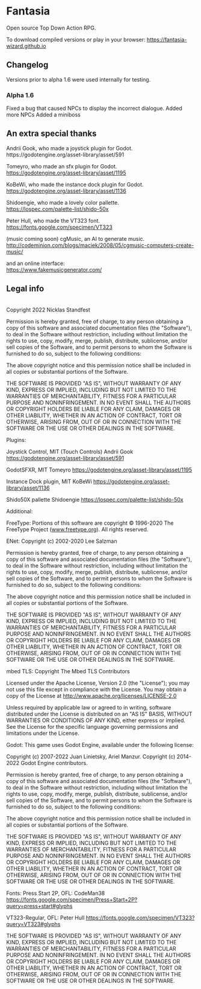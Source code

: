 <h1>Fantasia</h1>
Open source Top Down Action RPG.

To download compiled versions or play in your browser: https://fantasia-wizard.github.io

<h2>Changelog</h2>

Versions prior to alpha 1.6 were used internally for testing.

<h3>Alpha 1.6</h3>
Fixed a bug that caused NPCs to display the incorrect dialogue.
Added more NPCs
Added a miniboss

<h2>An extra special thanks</h2>
Andrii Gook, who made a joystick plugin for Godot.<br>
https://godotengine.org/asset-library/asset/591


Tomeyro, who made an sfx plugin for Godot.<br>
https://godotengine.org/asset-library/asset/1195


KoBeWi, who made the instance dock plugin for Godot.<br>
https://godotengine.org/asset-library/asset/1136


Shidoengie, who made a lovely color pallette.<br>
https://lospec.com/palette-list/shido-50x


Peter Hull, who made the VT323 font.<br>
https://fonts.google.com/specimen/VT323


(music coming soon)
cgMusic, an AI to generate music.<br>
http://codeminion.com/blogs/maciek/2008/05/cgmusic-computers-create-music/

and an online interface:<br>
https://www.fakemusicgenerator.com/

<h2>Legal info</h2><br>
Copyright 2022 Nicklas Standfest

Permission is hereby granted, free of charge, to any person obtaining a copy of this software and associated documentation files (the "Software"), to deal in the Software without restriction, including without limitation the rights to use, copy, modify, merge, publish, distribute, sublicense, and/or sell copies of the Software, and to permit persons to whom the Software is furnished to do so, subject to the following conditions:

The above copyright notice and this permission notice shall be included in all copies or substantial portions of the Software.

THE SOFTWARE IS PROVIDED "AS IS", WITHOUT WARRANTY OF ANY KIND, EXPRESS OR IMPLIED, INCLUDING BUT NOT LIMITED TO THE WARRANTIES OF MERCHANTABILITY, FITNESS FOR A PARTICULAR PURPOSE AND NONINFRINGEMENT. IN NO EVENT SHALL THE AUTHORS OR COPYRIGHT HOLDERS BE LIABLE FOR ANY CLAIM, DAMAGES OR OTHER LIABILITY, WHETHER IN AN ACTION OF CONTRACT, TORT OR OTHERWISE, ARISING FROM, OUT OF OR IN CONNECTION WITH THE SOFTWARE OR THE USE OR OTHER DEALINGS IN THE SOFTWARE.

Plugins:

Joystick Control, MIT (Touch Controls)
Andrii Gook
https://godotengine.org/asset-library/asset/591

GodotSFXR, MIT
Tomeyro
https://godotengine.org/asset-library/asset/1195

Instance Dock plugin, MIT
KoBeWi
https://godotengine.org/asset-library/asset/1136

Shido50X pallette
Shidoengie
https://lospec.com/palette-list/shido-50x

Additional:

FreeType:
Portions of this software are copyright © 1996-2020 The FreeType Project (www.freetype.org). All rights reserved.

ENet:
Copyright (c) 2002-2020 Lee Salzman

Permission is hereby granted, free of charge, to any person obtaining a copy of this software and associated documentation files (the "Software"), to deal in the Software without restriction, including without limitation the rights to use, copy, modify, merge, publish, distribute, sublicense, and/or sell copies of the Software, and to permit persons to whom the Software is furnished to do so, subject to the following conditions:

The above copyright notice and this permission notice shall be included in all copies or substantial portions of the Software.

THE SOFTWARE IS PROVIDED "AS IS", WITHOUT WARRANTY OF ANY KIND, EXPRESS OR IMPLIED, INCLUDING BUT NOT LIMITED TO THE WARRANTIES OF MERCHANTABILITY, FITNESS FOR A PARTICULAR PURPOSE AND NONINFRINGEMENT. IN NO EVENT SHALL THE AUTHORS OR COPYRIGHT HOLDERS BE LIABLE FOR ANY CLAIM, DAMAGES OR OTHER LIABILITY, WHETHER IN AN ACTION OF CONTRACT, TORT OR OTHERWISE, ARISING FROM, OUT OF OR IN CONNECTION WITH THE SOFTWARE OR THE USE OR OTHER DEALINGS IN THE SOFTWARE.

mbed TLS:
Copyright The Mbed TLS Contributors

Licensed under the Apache License, Version 2.0 (the "License"); you may not use this file except in compliance with the License. You may obtain a copy of the License at http://www.apache.org/licenses/LICENSE-2.0

Unless required by applicable law or agreed to in writing, software distributed under the License is distributed on an "AS IS" BASIS, WITHOUT WARRANTIES OR CONDITIONS OF ANY KIND, either express or implied. See the License for the specific language governing permissions and limitations under the License.

Godot:
This game uses Godot Engine, available under the following license:

Copyright (c) 2007-2022 Juan Linietsky, Ariel Manzur. Copyright (c) 2014-2022 Godot Engine contributors.

Permission is hereby granted, free of charge, to any person obtaining a copy of this software and associated documentation files (the "Software"), to deal in the Software without restriction, including without limitation the rights to use, copy, modify, merge, publish, distribute, sublicense, and/or sell copies of the Software, and to permit persons to whom the Software is furnished to do so, subject to the following conditions:

The above copyright notice and this permission notice shall be included in all copies or substantial portions of the Software.

THE SOFTWARE IS PROVIDED "AS IS", WITHOUT WARRANTY OF ANY KIND, EXPRESS OR IMPLIED, INCLUDING BUT NOT LIMITED TO THE WARRANTIES OF MERCHANTABILITY, FITNESS FOR A PARTICULAR PURPOSE AND NONINFRINGEMENT. IN NO EVENT SHALL THE AUTHORS OR COPYRIGHT HOLDERS BE LIABLE FOR ANY CLAIM, DAMAGES OR OTHER LIABILITY, WHETHER IN AN ACTION OF CONTRACT, TORT OR OTHERWISE, ARISING FROM, OUT OF OR IN CONNECTION WITH THE SOFTWARE OR THE USE OR OTHER DEALINGS IN THE SOFTWARE.

Fonts:
Press Start 2P, OFL:
CodeMan38
https://fonts.google.com/specimen/Press+Start+2P?query=press+start#glyphs

VT323-Regular, OFL:
Peter Hull
https://fonts.google.com/specimen/VT323?query=VT323#glyphs

THE SOFTWARE IS PROVIDED "AS IS", WITHOUT WARRANTY OF ANY KIND, EXPRESS OR IMPLIED, INCLUDING BUT NOT LIMITED TO THE WARRANTIES OF MERCHANTABILITY, FITNESS FOR A PARTICULAR PURPOSE AND NONINFRINGEMENT. IN NO EVENT SHALL THE AUTHORS OR COPYRIGHT HOLDERS BE LIABLE FOR ANY CLAIM, DAMAGES OR OTHER LIABILITY, WHETHER IN AN ACTION OF CONTRACT, TORT OR OTHERWISE, ARISING FROM, OUT OF OR IN CONNECTION WITH THE SOFTWARE OR THE USE OR OTHER DEALINGS IN THE SOFTWARE.

